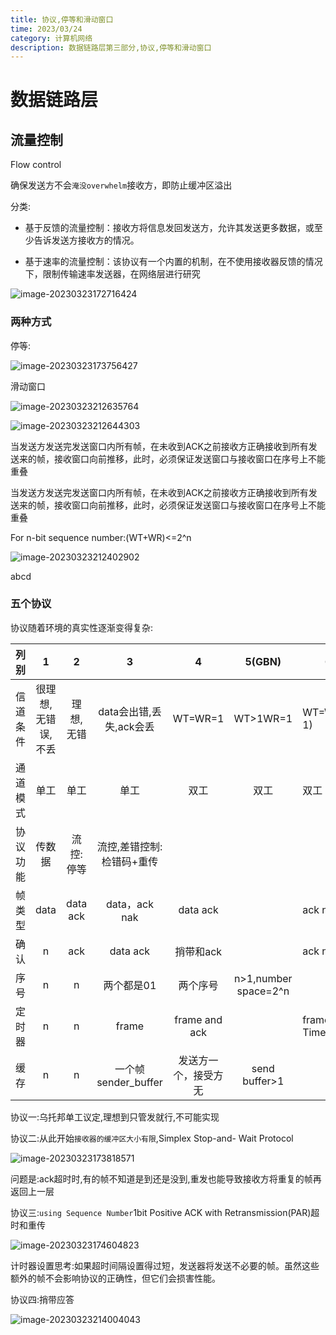 ```yaml
---
title: 协议,停等和滑动窗口
time: 2023/03/24
category: 计算机网络
description: 数据链路层第三部分,协议,停等和滑动窗口
---
```


# 数据链路层

## 流量控制

Flow control

确保发送方不会`淹没overwhelm`接收方，即防止缓冲区溢出

分类:

- 基于反馈的流量控制：接收方将信息发回发送方，允许其发送更多数据，或至少告诉发送方接收方的情况。

- 基于速率的流量控制：该协议有一个内置的机制，在不使用接收器反馈的情况下，限制传输速率发送器，在网络层进行研究

![image-20230323172716424](C:/Users/Echo/AppData/Roaming/Typora/typora-user-images/image-20230323172716424.png)

### 两种方式

停等:

![image-20230323173756427](C:/Users/Echo/AppData/Roaming/Typora/typora-user-images/image-20230323173756427.png)

滑动窗口

![image-20230323212635764](C:/Users/Echo/AppData/Roaming/Typora/typora-user-images/image-20230323212635764.png)

![image-20230323212644303](C:/Users/Echo/AppData/Roaming/Typora/typora-user-images/image-20230323212644303.png)

当发送方发送完发送窗口内所有帧，在未收到ACK之前接收方正确接收到所有发送来的帧，接收窗口向前推移，此时，必须保证发送窗口与接收窗口在序号上不能重叠

当发送方发送完发送窗口内所有帧，在未收到ACK之前接收方正确接收到所有发送来的帧，接收窗口向前推移，此时，必须保证发送窗口与接收窗口在序号上不能重叠

For n-bit sequence number:(WT+WR)<=2^n



![image-20230323212402902](C:/Users/Echo/AppData/Roaming/Typora/typora-user-images/image-20230323212402902.png)

abcd

### 五个协议

协议随着环境的真实性逐渐变得复杂:

| 列别 | 1 | 2 | 3 | 4 | 5(GBN) | 6(SR) |
|:------:|:------:|:------:|:------:|:------:|:------:|--------|
| 信道条件 | 很理想,无错误,不丢 | 理想,无错 | data会出错,丢失,ack会丢 | WT=WR=1 | WT>1WR=1 | WT=WR=2^(n-1) |
| 通道模式 | 单工 | 单工 | 单工 | 双工 | 双工 | 双工 |
| 协议功能 | 传数据 | 流控:停等 | 流控,差错控制:检错码+重传 |  |  |  |
| 帧类型 | data | data ack | data，ack nak | data ack  |  | ack nak |
| 确认 | n | ack | data ack | 捎带和ack |  | ack nak |
| 序号 | n | n | 两个都是01 | 两个序号 | n>1,number space=2^n |  |
| 定时器 | n | n | frame | frame and ack  |  | frame and ack Timer |
| 缓存 | n | n | 一个帧sender_buffer | 发送方一个，接受方无 | send buffer>1 |  |

协议一:乌托邦单工议定,理想到只管发就行,不可能实现

协议二:从此开始`接收器的缓冲区大小有限`,Simplex Stop-and- Wait Protocol

![image-20230323173818571](C:/Users/Echo/AppData/Roaming/Typora/typora-user-images/image-20230323173818571.png)

问题是:ack超时时,有的帧不知道是到还是没到,重发也能导致接收方将重复的帧再返回上一层

协议三:`using Sequence Number`1bit  Positive ACK with Retransmission(PAR)超时和重传

![image-20230323174604823](C:/Users/Echo/AppData/Roaming/Typora/typora-user-images/image-20230323174604823.png)

计时器设置思考:如果超时间隔设置得过短，发送器将发送不必要的帧。虽然这些额外的帧不会影响协议的正确性，但它们会损害性能。

协议四:捎带应答

![image-20230323214004043](C:/Users/Echo/AppData/Roaming/Typora/typora-user-images/image-20230323214004043.png)